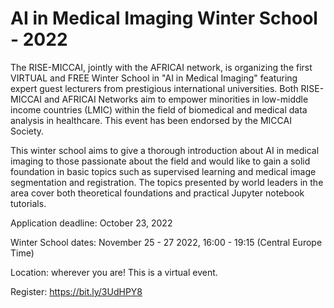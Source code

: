 # AI in Medical Imaging Winter School - 2022

The RISE-MICCAI, jointly with the AFRICAI network, is organizing the first VIRTUAL and FREE Winter School in "AI in Medical Imaging" featuring expert guest lecturers from prestigious international universities. Both RISE-MICCAI and AFRICAI Networks aim to empower minorities in low-middle income countries (LMIC) within the field of biomedical and medical data analysis in healthcare. This event has been endorsed by the MICCAI Society. 

This winter school aims to give a thorough introduction about AI in medical imaging to those passionate about the field and would like to gain a solid foundation in basic topics such as supervised learning and medical image segmentation and registration. The topics presented by world leaders in the area cover both theoretical foundations and practical Jupyter notebook tutorials.

Application deadline: October 23, 2022

Winter School dates: November 25 - 27 2022, 16:00 - 19:15 (Central Europe Time)

Location: wherever you are! This is a virtual event.

Register: https://bit.ly/3UdHPY8
